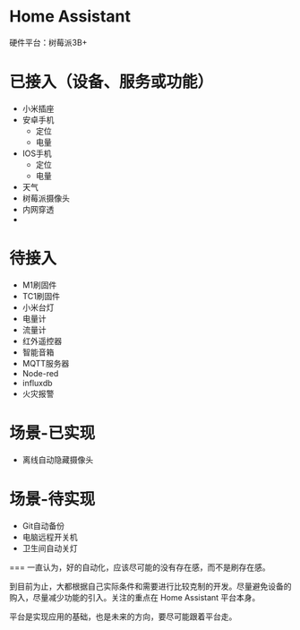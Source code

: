 # Home Assistant

硬件平台：树莓派3B+


# 已接入（设备、服务或功能）
- 小米插座
- 安卓手机
  - 定位
  - 电量
- IOS手机
  - 定位
  - 电量
- 天气
- 树莓派摄像头
- 内网穿透
- 

# 待接入
- M1刷固件
- TC1刷固件
- 小米台灯
- 电量计
- 流量计
- 红外遥控器
- 智能音箱
- MQTT服务器
- Node-red
- influxdb
- 火灾报警

# 场景-已实现
- 离线自动隐藏摄像头

# 场景-待实现
- Git自动备份
- 电脑远程开关机
- 卫生间自动关灯

===
一直认为，好的自动化，应该尽可能的没有存在感，而不是刷存在感。

到目前为止，大都根据自己实际条件和需要进行比较克制的开发。尽量避免设备的购入，尽量减少功能的引入。关注的重点在 Home Assistant 平台本身。

平台是实现应用的基础，也是未来的方向，要尽可能跟着平台走。


